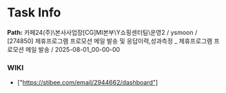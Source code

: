 # Task Info

**Path:** 카페24(주)\본사사업장\[CG]MI본부\Y쇼핑센터팀\운영2 / ysmoon / [274850] 제휴프로그램 프로모션 메일 발송 및 응답이력,성과측정 _ 제휴프로그램 프로모션 메일 발송 / 2025-08-01_00-00-00

### WIKI
- ["https://stibee.com/email/2944662/dashboard"]

